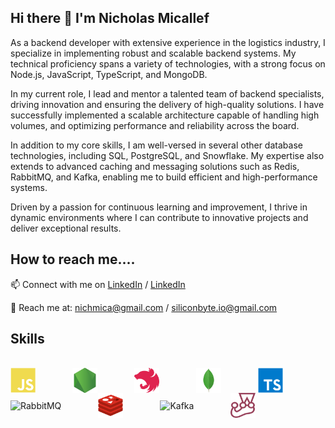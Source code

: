 ## Hi there 👋 I'm Nicholas Micallef

As a backend developer with extensive experience in the logistics industry, I specialize in implementing robust and scalable backend systems. My technical proficiency spans a variety of technologies, with a strong focus on Node.js, JavaScript, TypeScript, and MongoDB.

In my current role, I lead and mentor a talented team of backend specialists, driving innovation and ensuring the delivery of high-quality solutions. I have successfully implemented a scalable architecture capable of handling high volumes, and optimizing performance and reliability across the board.

In addition to my core skills, I am well-versed in several other database technologies, including SQL, PostgreSQL, and Snowflake. My expertise also extends to advanced caching and messaging solutions such as Redis, RabbitMQ, and Kafka, enabling me to build efficient and high-performance systems.

Driven by a passion for continuous learning and improvement, I thrive in dynamic environments where I can contribute to innovative projects and deliver exceptional results.


## How to reach me.... 
📫 Connect with me on [LinkedIn](https://www.linkedin.com/in/nicholas-micallef-3386b651/) / [LinkedIn](https://www.linkedin.com/company/siliconbyte-io)

📧 Reach me at: nichmica@gmail.com / siliconbyte.io@gmail.com



## Skills 
<div style="display: inline_block"><br>
  <img height="40" align="center" alt="Erica-Js" height="30" width="40" src="https://raw.githubusercontent.com/devicons/devicon/master/icons/javascript/javascript-plain.svg">
 &nbsp;&nbsp;&nbsp;&nbsp;&nbsp;&nbsp;&nbsp;&nbsp;&nbsp;&nbsp;&nbsp;&nbsp;&nbsp;
  <img height="40" align="center" alt="Erica-React" height="30" width="40" src="https://raw.githubusercontent.com/devicons/devicon/master/icons/nodejs/nodejs-original.svg">
 &nbsp;&nbsp;&nbsp;&nbsp;&nbsp;&nbsp;&nbsp;&nbsp;&nbsp;&nbsp;&nbsp;&nbsp;&nbsp;
  <img height="40" align="center" alt="Erica-Redux" height="30" width="40" src="https://raw.githubusercontent.com/devicons/devicon/master/icons/nestjs/nestjs-original.svg">
  &nbsp;&nbsp;&nbsp;&nbsp;&nbsp;&nbsp;&nbsp;&nbsp;&nbsp;&nbsp;&nbsp;&nbsp;&nbsp;
<img height="40" align="center" alt="MongoDB" width="40" src="https://raw.githubusercontent.com/devicons/devicon/master/icons/mongodb/mongodb-original.svg">
&nbsp;&nbsp;&nbsp;&nbsp;&nbsp;&nbsp;&nbsp;&nbsp;&nbsp;&nbsp;&nbsp;&nbsp;&nbsp;
<img height="40" align="center" alt="TypeScript" width="40" src="https://raw.githubusercontent.com/devicons/devicon/master/icons/typescript/typescript-original.svg">
&nbsp;&nbsp;&nbsp;&nbsp;&nbsp;&nbsp;&nbsp;&nbsp;&nbsp;&nbsp;&nbsp;&nbsp;&nbsp;
<img height="40" align="center" alt="RabbitMQ" width="40" src="https://www.vectorlogo.zone/logos/rabbitmq/rabbitmq-icon.svg">
&nbsp;&nbsp;&nbsp;&nbsp;&nbsp;&nbsp;&nbsp;&nbsp;&nbsp;&nbsp;&nbsp;&nbsp;&nbsp;
<img height="40" align="center" alt="Redis" width="40" src="https://raw.githubusercontent.com/devicons/devicon/master/icons/redis/redis-original.svg">
&nbsp;&nbsp;&nbsp;&nbsp;&nbsp;&nbsp;&nbsp;&nbsp;&nbsp;&nbsp;&nbsp;&nbsp;&nbsp;
<img height="40" align="center" alt="Kafka" width="40" src="https://www.vectorlogo.zone/logos/apache_kafka/apache_kafka-icon.svg">
&nbsp;&nbsp;&nbsp;&nbsp;&nbsp;&nbsp;&nbsp;&nbsp;&nbsp;&nbsp;&nbsp;&nbsp;&nbsp;
<img height="40" align="center" alt="Jest" width="40" src="https://raw.githubusercontent.com/devicons/devicon/master/icons/jest/jest-plain.svg">
</div>

<!--
**nichmica7/nichmica7** is a ✨ _special_ ✨ repository because its `README.md` (this file) appears on your GitHub profile.

Here are some ideas to get you started:

- 🔭 I’m currently working on ...
- 🌱 I’m currently learning ...
- 👯 I’m looking to collaborate on ...
- 🤔 I’m looking for help with ...
- 💬 Ask me about ...
- 📫 How to reach me: ...
- 😄 Pronouns: ...
- ⚡ Fun fact: ...
-->
